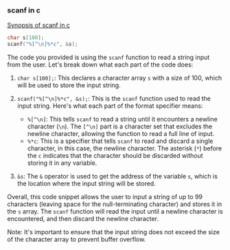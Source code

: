 ### scanf in c
[Synopsis of scanf in c](https://cplusplus.com/reference/cstdio/scanf/)

```c
char s[100];
scanf("%[^\n]%*c", &s);
```

The code you provided is using the `scanf` function to read a string input from the user. Let's break down what each part of the code does:

1. `char s[100];`: This declares a character array `s` with a size of 100, which will be used to store the input string.

2. `scanf("%[^\n]%*c", &s);`: This is the `scanf` function used to read the input string. Here's what each part of the format specifier means:
   - `%[^\n]`: This tells `scanf` to read a string until it encounters a newline character (`\n`). The `[^\n]` part is a character set that excludes the newline character, allowing the function to read a full line of input.
   - `%*c`: This is a specifier that tells `scanf` to read and discard a single character, in this case, the newline character. The asterisk (`*`) before the `c` indicates that the character should be discarded without storing it in any variable.

3. `&s`: The `&` operator is used to get the address of the variable `s`, which is the location where the input string will be stored.

Overall, this code snippet allows the user to input a string of up to 99 characters (leaving space for the null-terminating character) and stores it in the `s` array. The `scanf` function will read the input until a newline character is encountered, and then discard the newline character.

Note: It's important to ensure that the input string does not exceed the size of the character array to prevent buffer overflow.
